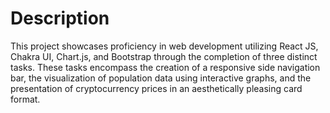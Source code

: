 # Description

This project showcases proficiency in web development utilizing React JS, Chakra UI, Chart.js, and Bootstrap through the completion of three distinct tasks. 
These tasks encompass the creation of a responsive side navigation bar, the visualization of population data using interactive graphs,
and the presentation of cryptocurrency prices in an aesthetically pleasing card format.
